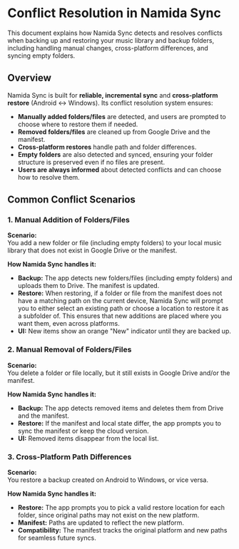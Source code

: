 # Conflict Resolution in Namida Sync

This document explains how Namida Sync detects and resolves conflicts when backing up and restoring your music library and backup folders, including handling manual changes, cross-platform differences, and syncing empty folders.

## Overview

Namida Sync is built for **reliable, incremental sync** and **cross-platform restore** (Android ↔ Windows). Its conflict resolution system ensures:

- **Manually added folders/files** are detected, and users are prompted to choose where to restore them if needed.
- **Removed folders/files** are cleaned up from Google Drive and the manifest.
- **Cross-platform restores** handle path and folder differences.
- **Empty folders** are also detected and synced, ensuring your folder structure is preserved even if no files are present.
- **Users are always informed** about detected conflicts and can choose how to resolve them.

## Common Conflict Scenarios

### 1. Manual Addition of Folders/Files

**Scenario:**  
You add a new folder or file (including empty folders) to your local music library that does not exist in Google Drive or the manifest.

**How Namida Sync handles it:**
- **Backup:** The app detects new folders/files (including empty folders) and uploads them to Drive. The manifest is updated.
- **Restore:** When restoring, if a folder or file from the manifest does not have a matching path on the current device, Namida Sync will prompt you to either select an existing path or choose a location to restore it as a subfolder of. This ensures that new additions are placed where you want them, even across platforms.
- **UI:** New items show an orange "New" indicator until they are backed up.

### 2. Manual Removal of Folders/Files

**Scenario:**  
You delete a folder or file locally, but it still exists in Google Drive and/or the manifest.

**How Namida Sync handles it:**
- **Backup:** The app detects removed items and deletes them from Drive and the manifest.
- **Restore:** If the manifest and local state differ, the app prompts you to sync the manifest or keep the cloud version.
- **UI:** Removed items disappear from the local list.

### 3. Cross-Platform Path Differences

**Scenario:**  
You restore a backup created on Android to Windows, or vice versa.

**How Namida Sync handles it:**
- **Restore:** The app prompts you to pick a valid restore location for each folder, since original paths may not exist on the new platform.
- **Manifest:** Paths are updated to reflect the new platform.
- **Compatibility:** The manifest tracks the original platform and new paths for seamless future syncs.